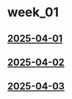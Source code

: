 # week_01 <!-- markmap: foldAll -->
## [2025-04-01](2025-04-01/2025-04-01.html)
## [2025-04-02](2025-04-02/2025-04-02.html)
## [2025-04-03](2025-04-03/2025-04-03.html)
